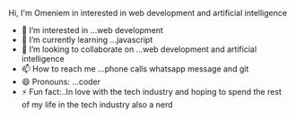 Hi, I'm Omeniem in interested in web development and artificial intelligence
- 👀 I’m interested in ...web development
- 🌱 I’m currently learning ...javascript
- 💞️ I’m looking to collaborate on ...web development and artificial intelligence
- 📫 How to reach me ...phone calls whatsapp message and git
- 😄 Pronouns: ...coder
- ⚡ Fun fact:..In love with the tech industry and hoping to spend the rest of my life in the tech industry also a nerd 

<!---
Omeniem/Omeniem is a ✨ special ✨ repository because its `README.md` (this file) appears on your GitHub profile.
You can click the Preview link to take a look at your changes.
--->
